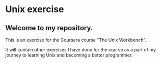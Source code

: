 # Unix exercise

## Welcome to my repository.

This is an exercise for the Coursera course "The Unix Workbench".

It will contain other exercises I have done for the course as a part of my
journey to learning Unix and becoming a better programmer. 
